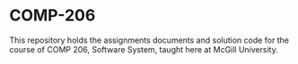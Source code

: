 # COMP-206
This repository holds the assignments documents and solution code for the course of COMP 206, Software System, taught here at McGill University.
